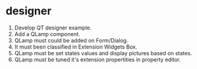 # designer
1. Develop QT designer example.
2. Add a QLamp component.
3. QLamp must could be added on Form/Dialog.
4. It must been classified in Extension Widgets Box.
5. QLamp must be set states values and display pictures based on states.
6. QLamp must be tuned it's extension propertities in property editor.
